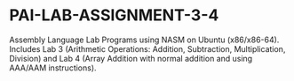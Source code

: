 # PAI-LAB-ASSIGNMENT-3-4
Assembly Language Lab Programs using NASM on Ubuntu (x86/x86-64). Includes Lab 3 (Arithmetic Operations: Addition, Subtraction, Multiplication, Division) and Lab 4 (Array Addition with normal addition and using AAA/AAM instructions).
